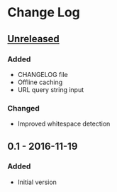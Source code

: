 # Change Log

## [Unreleased]
### Added
- CHANGELOG file
- Offline caching
- URL query string input

### Changed
- Improved whitespace detection

## 0.1 - 2016-11-19
### Added
- Initial version

[Unreleased]: https://github.com/GustavoFernandes/order-splitter/compare/v0.1...HEAD
